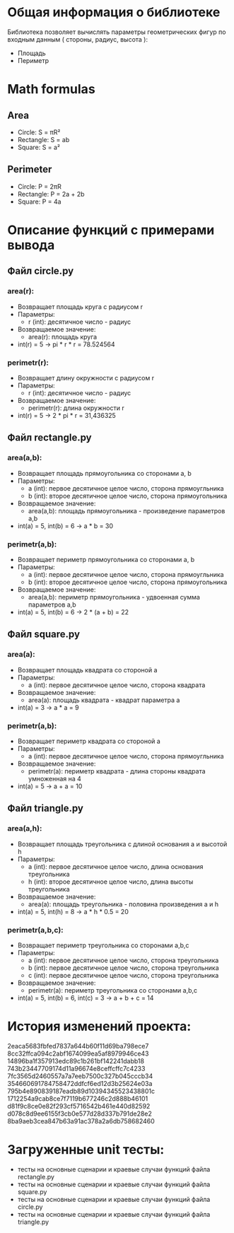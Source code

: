 # Общая информация о библиотеке

 Библиотека позволяет вычислять параметры геометрических фигур по входным данным ( стороны, радиус, высота ): 
 - Площадь
 - Периметр


# Math formulas
## Area
- Circle: S = πR²
- Rectangle: S = ab
- Square: S = a²

## Perimeter
- Circle: P = 2πR
- Rectangle: P = 2a + 2b
- Square: P = 4a

# Описание функций с примерами вывода

## Файл **circle.py**
### area(r):
 - Возвращает площадь круга с радиусом r
 - Параметры:
	- r (int): десятичное число - радиус
 - Возвращаемое значение:
	- area(r): площадь круга
 - int(r) = 5 -> pi * r * r = 78.524564
### perimetr(r):
 - Возвращает длину окружности с радиусом r
 - Параметры:
	- r (int): десятичное число - радиус
 - Возвращаемое значение:
	- perimetr(r): длина окружности r
 - int(r) = 5 -> 2 * pi * r = 31,436325
## Файл **rectangle.py**
### area(a,b):
 - Возвращает площадь прямоугольника со сторонами a, b
 - Параметры:
	- a (int): первое десятичное целое число, сторона прямоугльника
	- b (int): второе десятичное целое число, сторона прямоугольника
 - Возвращаемое значение:
	- area(a,b): площадь прямоугольника - произведение параметров a,b
 - int(a) = 5, int(b) = 6 -> a * b = 30
### perimetr(a,b):
 - Возвращает периметр прямоугольника со сторонами a, b
 - Параметры:
	- a (int): первое десятичное целое число, сторона прямоугльника
	- b (int): второе десятичное целое число, сторона прямоугольника
 - Возвращаемое значение:
	- area(a,b): периметр прямоугольника - удвоенная сумма параметров 
a,b
 - int(a) = 5, int(b) = 6 -> 2 * (a + b) = 22
## Файл **square.py**
### area(a):
 - Возвращает площадь квадрата со стороной a
 - Параметры:
	- a (int): первое десятичное целое число, сторона квадрата
 - Возвращаемое значение:
	- area(a): площадь квадрата - квадрат параметра a
 - int(a) = 3 -> a * a = 9
### perimetr(a,b):
 - Возвращает периметр квадрата со стороной a
 - Параметры:
	- a (int): первое десятичное целое число, сторона прямоугльника
 - Возвращаемое значение:
	- perimetr(a): периметр квадрата - длина стороны квадрата умноженная на 4
 - int(a) = 5 -> a + a = 10
## Файл **triangle.py**
### area(a,h):
 - Возвращает площадь треугольника с длиной основания a и высотой h
 - Параметры:
	- a (int): первое десятичное целое число, длина основания треугольника
	- h (int): второе десятичное целое число, длина высоты треугольника
 - Возвращаемое значение:
	- area(a): площадь треугольника - половина произведения a и h
 - int(a) = 5, int(h) = 8 -> a * h * 0.5 = 20
### perimetr(a,b,c):
 - Возвращает периметр треугольника со сторонами a,b,c
 - Параметры:
	- a (int): первое десятичное целое число, сторона треугольника
	- b (int): первое десятичное целое число, сторона треугольника
	- c (int): первое десятичное целое число, сторона треугольника
 - Возвращаемое значение:
	- perimetr(a): периметр треугольника со сторонами a,b,c
 - int(a) = 5, int(b) = 6, int(c) = 3 -> a + b + c = 14
# История изменений проекта:
2eaca5683fbfed7837a644b60f11d69ba798ece7
8cc32ffca094c2abf1674099ea5af8979946ce43
14896ba1f357913edc89c1b261bf142241dabb18
743b23447709174d11a96674e8ceffcffc7c4233
7fc3565d2460557a7a7eeb7500c327b045cccb34
354660691784758472ddfcf6ed12d3b25624e03a
795b4e890839187eadb89d10394345523438801c
1712254a9cab8ce7f7119b677246c2d888b46101
d81f9c8ce0e82f293cf5716542b461e440d82592
d078c8d9ee6155f3cb0e577d28d337b791de28e2
8ba9aeb3cea847b63a91ac378a2a6db758682460

# Загруженные unit тесты:

- тесты на основные сценарии и краевые случаи функций файла rectangle.py
- тесты на основные сценарии и краевые случаи функций файла square.py
- тесты на основные сценарии и краевые случаи функций файла circle.py
- тесты на основные сценарии и краевые случаи функций файла triangle.py
